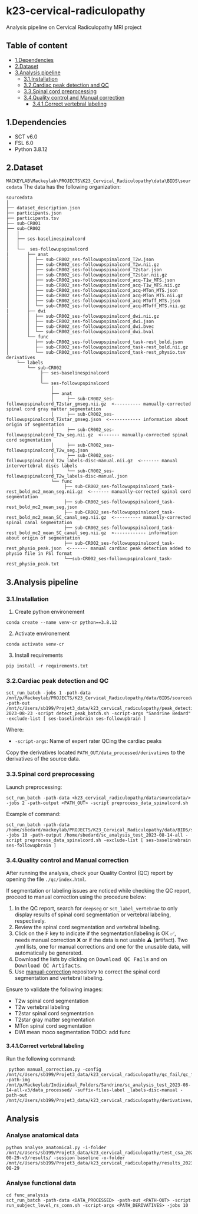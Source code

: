 # k23-cervical-radiculopathy
Analysis pipeline on Cervical Radiculopathy MRI project

## Table of content
* [1.Dependencies](#1dependencies)
* [2.Dataset](#2dataset)
* [3.Analysis pipeline](#3analysis-pipeline)
    * [3.1.Installation](#31installation)
    * [3.2.Cardiac peak detection and QC](#32cardiac-peak-detection-and-qc)
    * [3.3.Spinal cord preprocessing](#33spinal-cord-preprocessing)
    * [3.4.Quality control and Manual correction](#34quality-control-and-manual-correction)
        * [3.4.1.Correct vertebral labeling](#341correct-vertebral-labeling)
## 1.Dependencies

* SCT v6.0
* FSL 6.0
* Python 3.8.12

## 2.Dataset
`MACKEYLAB\Mackeylab\PROJECTS\K23_Cervical_Radiculopathy\data\BIDS\sourcedata`
The data has the following organization:

~~~
sourcedata
│
├── dataset_description.json
├── participants.json
├── participants.tsv
├── sub-CR001
├── sub-CR002
│   │
│   ├── ses-baselinespinalcord
│   │
│   └──  ses-followupspinalcord
|       ├── anat
│       │  ├── sub-CR002_ses-followupspinalcord_T2w.json
│       │  ├── sub-CR002_ses-followupspinalcord_T2w.nii.gz
│       │  ├── sub-CR002_ses-followupspinalcord_T2star.json
│       │  ├── sub-CR002_ses-followupspinalcord_T2star.nii.gz
│       │  ├── sub-CR002_ses-followupspinalcord_acq-T1w_MTS.json
│       │  ├── sub-CR002_ses-followupspinalcord_acq-T1w_MTS.nii.gz
│       │  ├── sub-CR002_ses-followupspinalcord_acq-MTon_MTS.json
│       │  ├── sub-CR002_ses-followupspinalcord_acq-MTon_MTS.nii.gz
│       │  ├── sub-CR002_ses-followupspinalcord_acq-MToff_MTS.json
│       │  └── sub-CR002_ses-followupspinalcord_acq-MToff_MTS.nii.gz
|       ├── dwi
│       │  ├── sub-CR002_ses-followupspinalcord_dwi.nii.gz
│       │  ├── sub-CR002_ses-followupspinalcord_dwi.json
│       │  ├── sub-CR002_ses-followupspinalcord_dwi.bvec
│       │  └── sub-CR002_ses-followupspinalcord_dwi.bval
│       └── func
│          ├── sub-CR002_ses-followupspinalcord_task-rest_bold.json
│          ├── sub-CR002_ses-followupspinalcord_task-rest_bold.nii.gz
│          └── sub-CR002_ses-followupspinalcord_task-rest_physio.tsv
derivatives
    └── labels
        └── sub-CR002
             ├── ses-baselinespinalcord
             │
             └── ses-followupspinalcord
                 │
                 ├── anat
                 │     ├── sub-CR002_ses-followupspinalcord_T2star_gmseg.nii.gz  <---------- manually-corrected spinal cord gray matter segmentation
                 │     ├── sub-CR002_ses-followupspinalcord_T2star_gmseg.json  <------------ information about origin of segmentation
                 │     ├── sub-CR002_ses-followupspinalcord_T2w_seg.nii.gz  <------- manually-corrected spinal cord segmentation
                 │     ├── sub-CR002_ses-followupspinalcord_T2w_seg.json
                 │     ├── sub-CR002_ses-followupspinalcord_T2w_labels-disc-manual.nii.gz  <------- manual intervertebral discs labels
                 │     └── sub-CR002_ses-followupspinalcord_T2w_labels-disc-manual.json
                 └── func  
                      ├── sub-CR002_ses-followupspinalcord_task-rest_bold_mc2_mean_seg.nii.gz  <------- manually-corrected spinal cord segmentation
                      ├── sub-CR002_ses-followupspinalcord_task-rest_bold_mc2_mean_seg.json                      
                      ├── sub-CR002_ses-followupspinalcord_task-rest_bold_mc2_mean_SC_canal_seg.nii.gz  <---------- manually-corrected spinal canal segmentation
                      ├── sub-CR002_ses-followupspinalcord_task-rest_bold_mc2_mean_SC_canal_seg.nii.gz  <------------ information about origin of segmentation
                      ├── sub-CR002_ses-followupspinalcord_task-rest_physio_peak.json  <------- manual cardiac peak detection added to physio file in FSl format
                      └──sub-CR002_ses-followupspinalcord_task-rest_physio_peak.txt
~~~

## 3.Analysis pipeline

### 3.1.Installation

1. Create python environement
~~~
conda create --name venv-cr python==3.8.12
~~~
2. Activate environement
~~~
conda activate venv-cr
~~~
3. Install requirements
~~~
pip install -r requirements.txt
~~~
### 3.2.Cardiac peak detection and QC
~~~
sct_run_batch -jobs 1 -path-data /mnt/p/Mackeylab/PROJECTS/K23_Cervical_Radiculopathy/data/BIDS/sourcedata/ -path-out /mnt/c/Users/sb199/Projet3_data/k23_cervical_radiculopathy/peak_detection_all-2023-08-23 -script detect_peak_batch.sh -script-args "Sandrine Bedard" -exclude-list [ ses-baselinebrain ses-followupbrain ]
~~~
Where:
* `-script-args`: Name of expert rater QCing the cardiac peaks


Copy the derivatives located `PATH_OUT/data_processed/derivatives` to the derivatives of the source data.

### 3.3.Spinal cord preprocessing

Launch preprocessing:

~~~
sct_run_batch -path-data <k23_cervical_radiculopathy/data/sourcedata/> -jobs 2 -path-output <PATH_OUT> -script preprocess_data_spinalcord.sh
~~~


Example of command:

~~~
sct_run_batch -path-data /home/sbedard/mackeylab/PROJECTS/K23_Cervical_Radiculopathy/data/BIDS/sourcedata/ -jobs 10 -path-output /home/sbedard/sc_analysis_test_2023-08-14-all -script preprocess_data_spinalcord.sh -exclude-list [ ses-baselinebrain ses-followupbrain ]
~~~


### 3.4.Quality control and Manual correction

After running the analysis, check your Quality Control (QC) report by opening the file `./qc/index.html`. 

If segmentation or labeling issues are noticed while checking the QC report, proceed to manual correction using the procedure below:

1. In the QC report, search for `deepseg` or `sct_label_vertebrae` to only display results of spinal cord segmentation or vertebral labeling, respectively.
2. Review the spinal cord segmentation and vertebral labeling.
3. Click on the <kbd>F</kbd> key to indicate if the segmentation/labeling is OK ✅, needs manual correction ❌ or if the data is not usable ⚠️ (artifact). Two .yml lists, one for manual corrections and one for the unusable data, will automatically be generated. 
4. Download the lists by clicking on <kbd>Download QC Fails</kbd> and on <kbd>Download QC Artifacts</kbd>. 
5. Use [manual-correction](https://github.com/spinalcordtoolbox/manual-correction) repository to correct the spinal cord segmentation and vertebral labeling.

Ensure to validate the following images:
- T2w spinal cord segmentation
- T2w vertebral labeling
- T2star spinal cord segmentation
- T2star gray matter segmentation
- MTon spinal cord segmentation
- DWI mean moco segmentation
 TODO: add func

#### 3.4.1.Correct vertebral labeling
Run the following command:

~~~
 python manual_correction.py -config /mnt/c/Users/sb199/Projet3_data/k23_cervical_radiculopathy/qc_fail/qc_fail_disc.yml  -path-img /mnt/p/Mackeylab/Individual_Folders/Sandrine/sc_analysis_test_2023-08-14-all-v3/data_processed/ -suffix-files-label _labels-disc-manual -path-out /mnt/c/Users/sb199/Projet3_data/k23_cervical_radiculopathy/derivatives/labels
~~~


## Analysis
### Analyse anatomical data
~~~
python analyse_anatomical.py -i-folder /mnt/c/Users/sb199/Projet3_data/k23_cervical_radiculopathy/test_csa_2023-08-29-v3/results/ -session baseline -o-folder /mnt/c/Users/sb199/Projet3_data/k23_cervical_radiculopathy/results_2023-08-29
~~~
### Analyse functional data

~~~
cd func_analysis
sct_run_batch -path-data <DATA_PROCESSED> -path-out <PATH-OUT> -script run_subject_level_rs_conn.sh -script-args <PATH_DERIVATIVES> -jobs 10
~~~
